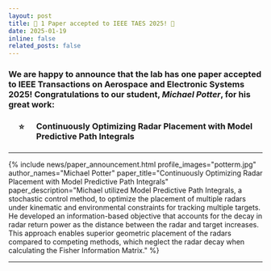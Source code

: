 ```yaml
---
layout: post
title: 🚀 1 Paper accepted to IEEE TAES 2025! 🚀
date: 2025-01-19
inline: false
related_posts: false
---
```


<h3> We are happy to announce that the lab has one paper accepted to IEEE Transactions on Aerospace and Electronic Systems 2025! Congratulations to our student, <em>Michael Potter</em>, for his great work: 
<br>
<ul style="list-style-type: none; padding-left: 20px;">
    <li style="position: relative; padding-left: 35px;">
        <span style="position: absolute; left: 0; top: 0;">⭐</span>
        <h4><strong>Continuously Optimizing Radar Placement with Model Predictive Path Integrals</strong></h4>
    </li>
</ul>

</h3>

---

{% include news/paper_announcement.html 
    profile_images="potterm.jpg"
    author_names="Michael Potter"
    paper_title="Continuously Optimizing Radar Placement with Model Predictive Path Integrals" 
    paper_description="Michael utilized Model Predictive Path Integrals, a stochastic control method, to optimize the placement of multiple radars under kinematic and environmental constraints for tracking multiple targets. He developed an information-based objective that accounts for the decay in radar return power as the distance between the radar and target increases. This approach enables superior geometric placement of the radars compared to competing methods, which neglect the radar decay when calculating the Fisher Information Matrix."
%}

---